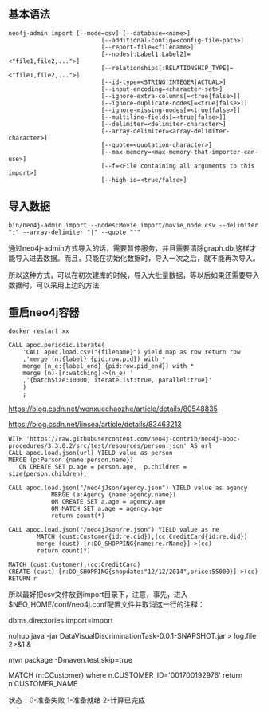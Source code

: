 ## 基本语法
```
neo4j-admin import [--mode=csv] [--database=<name>]
                          [--additional-config=<config-file-path>]
                          [--report-file=<filename>]
                          [--nodes[:Label1:Label2]=<"file1,file2,...">]
                          [--relationships[:RELATIONSHIP_TYPE]=<"file1,file2,...">]
                          [--id-type=<STRING|INTEGER|ACTUAL>]
                          [--input-encoding=<character-set>]
                          [--ignore-extra-columns[=<true|false>]]
                          [--ignore-duplicate-nodes[=<true|false>]]
                          [--ignore-missing-nodes[=<true|false>]]
                          [--multiline-fields[=<true|false>]]
                          [--delimiter=<delimiter-character>]
                          [--array-delimiter=<array-delimiter-character>]
                          [--quote=<quotation-character>]
                          [--max-memory=<max-memory-that-importer-can-use>]
                          [--f=<File containing all arguments to this import>]
                          [--high-io=<true/false>]
```

## 导入数据

```
bin/neo4j-admin import --nodes:Movie import/movie_node.csv --delimiter ";" --array-delimiter "|" --quote "'"
```

通过neo4j-admin方式导入的话，需要暂停服务，并且需要清除graph.db,这样才能导入进去数据。而且，只能在初始化数据时，导入一次之后，就不能再次导入。

所以这种方式，可以在初次建库的时候，导入大批量数据，等以后如果还需要导入数据时，可以采用上边的方法

## 重启neo4j容器
```
docker restart xx
```

```
CALL apoc.periodic.iterate(
    'CALL apoc.load.csv("{filename}") yield map as row return row'
    ,'merge (n:{label} {pid:row.pid}) with *
    merge (n_e:{label_end} {pid:row.pid_end}) with *
    merge (n)-[r:watching]->(n_e) '
    ,'{batchSize:10000, iterateList:true, parallel:true}'
    )
	;
```

https://blog.csdn.net/wenxuechaozhe/article/details/80548835

https://blog.csdn.net/linsea/article/details/83463213


```
WITH 'https://raw.githubusercontent.com/neo4j-contrib/neo4j-apoc-procedures/3.3.0.2/src/test/resources/person.json' AS url
CALL apoc.load.json(url) YIELD value as person
MERGE (p:Person {name:person.name})
   ON CREATE SET p.age = person.age,  p.children = size(person.children);
```

```
CALL apoc.load.json("/neo4jJson/agency.json") YIELD value as agency
            MERGE (a:Agency {name:agency.name})
            ON CREATE SET a.age = agency.age
            ON MATCH SET a.age = agency.age
            return count(*)
```

```
CALL apoc.load.json("/neo4jJson/re.json") YIELD value as re
        MATCH (cust:Customer{id:re.cid}),(cc:CreditCard{id:re.did})
        merge (cust)-[r:DO_SHOPPING{name:re.rName}]->(cc)
        return count(*)

MATCH (cust:Customer),(cc:CreditCard) 
CREATE (cust)-[r:DO_SHOPPING{shopdate:"12/12/2014",price:55000}]->(cc) 
RETURN r
```


所以最好把csv文件放到import目录下，注意，事先，进入$NEO_HOME/conf/neo4j.conf配置文件并取消这一行的注释：

dbms.directories.import=import



nohup java -jar DataVisualDiscriminationTask-0.0.1-SNAPSHOT.jar > log.file 2>&1 &

mvn package -Dmaven.test.skip=true  




MATCH (n:CCustomer) where  n.CUSTOMER_ID='001700192976' return n.CUSTOMER_NAME



状态：0-准备失败  1-准备就绪  2-计算已完成